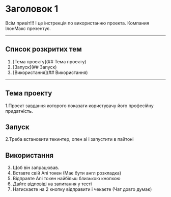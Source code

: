 # Заголовок 1
Всім привіт!!!
І це інстрекція по використанню проекта.
Компания ІлонМакс презентує.
____
## Список розкритих тем
1. [Тема проекту](## Тема проекту)
2. [Запуск](## Запуск)
3. [Використання](## Використання)
____
## Тема проекту
1.Проект завдання которого показати користувачу його професійну придатність.
## Запуск
2.Треба встановити текинтер, опен аі і запустити в пайтоні
## Використання
3. Щоб він запрацював.
  1. Вставте свій Апі токен (Має бути англ розкладка)
  2. Відправте Апі токен найбільш близькою кнопкою
  3. Дайте відповіді на запитання у тесті
  4. Натискаєте на 2 кнопку відправити і чекаєте (Чат довго думає)
